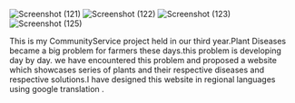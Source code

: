 ![Screenshot (121)](https://github.com/user-attachments/assets/f4ac697f-bd7f-452d-94ea-bb302f55b788)
![Screenshot (122)](https://github.com/user-attachments/assets/cfdd4b24-18a4-4f0b-8b5c-32b02f1263f0)
![Screenshot (123)](https://github.com/user-attachments/assets/a2c11e4b-ef07-4764-8807-a797c0ddd642)
![Screenshot (125)](https://github.com/user-attachments/assets/025f3046-c6ba-434c-baa4-e1842be5f37d)

This is my CommunityService project held in our third year.Plant Diseases became a big problem for farmers these days.this problem is developing day by day. we have encountered this problem and proposed a website
which showcases series of plants and their respective diseases and respective solutions.I have designed this website in regional languages using google translation .
